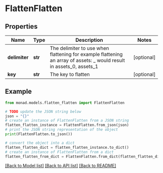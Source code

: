 # FlattenFlatten


## Properties

Name | Type | Description | Notes
------------ | ------------- | ------------- | -------------
**delimiter** | **str** | The delimiter to use when flattening for example flattening an array of assets: _ would result in assets_0, assets_1 | [optional] 
**key** | **str** | The key to flatten | [optional] 

## Example

```python
from monad.models.flatten_flatten import FlattenFlatten

# TODO update the JSON string below
json = "{}"
# create an instance of FlattenFlatten from a JSON string
flatten_flatten_instance = FlattenFlatten.from_json(json)
# print the JSON string representation of the object
print(FlattenFlatten.to_json())

# convert the object into a dict
flatten_flatten_dict = flatten_flatten_instance.to_dict()
# create an instance of FlattenFlatten from a dict
flatten_flatten_from_dict = FlattenFlatten.from_dict(flatten_flatten_dict)
```
[[Back to Model list]](../README.md#documentation-for-models) [[Back to API list]](../README.md#documentation-for-api-endpoints) [[Back to README]](../README.md)


